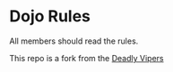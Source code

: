 Dojo Rules
==========

All members should read the rules.

This repo is a fork from the [Deadly Vipers](https://github.com/deadlyvipers)
